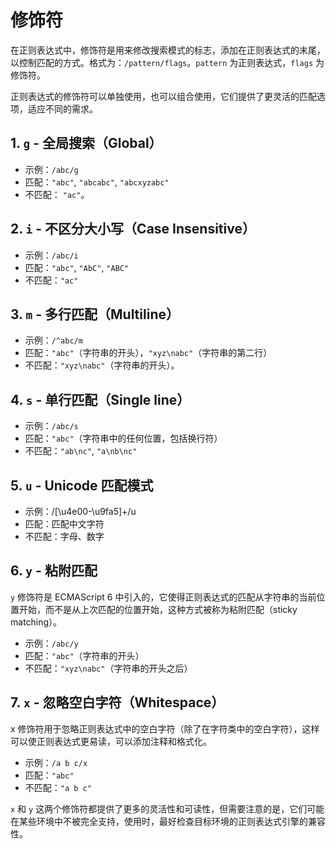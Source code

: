 # 修饰符

在正则表达式中，修饰符是用来修改搜索模式的标志，添加在正则表达式的末尾，以控制匹配的方式。格式为：`/pattern/flags`。`pattern` 为正则表达式，`flags` 为修饰符。

正则表达式的修饰符可以单独使用，也可以组合使用，它们提供了更灵活的匹配选项，适应不同的需求。

## 1. `g` - 全局搜索（Global）

- 示例：`/abc/g`
- 匹配：`"abc"`, `"abcabc"`, `"abcxyzabc"`
- 不匹配： `"ac"`。

## 2. `i` - 不区分大小写（Case Insensitive）

- 示例：`/abc/i`
- 匹配：`"abc"`, `"AbC"`, `"ABC"`
- 不匹配：`"ac"`

## 3. `m` - 多行匹配（Multiline）

- 示例：`/^abc/m`
- 匹配：`"abc"`（字符串的开头），`"xyz\nabc"`（字符串的第二行）
- 不匹配：`"xyz\nabc"`（字符串的开头）。

## 4. `s` - 单行匹配（Single line）

- 示例：`/abc/s`
- 匹配：`"abc"`（字符串中的任何位置，包括换行符）
- 不匹配：`"ab\nc"`, `"a\nb\nc"`

## 5. `u` - Unicode 匹配模式

- 示例：/[\u4e00-\u9fa5]+/u
- 匹配：匹配中文字符
- 不匹配：字母、数字

## 6. `y` - 粘附匹配

`y` 修饰符是 ECMAScript 6 中引入的，它使得正则表达式的匹配从字符串的当前位置开始，而不是从上次匹配的位置开始，这种方式被称为粘附匹配（sticky matching）。

- 示例：`/abc/y`
- 匹配：`"abc"`（字符串的开头）
- 不匹配：`"xyz\nabc"`（字符串的开头之后）

## 7. `x` - 忽略空白字符（Whitespace）

x 修饰符用于忽略正则表达式中的空白字符（除了在字符类中的空白字符），这样可以使正则表达式更易读，可以添加注释和格式化。

- 示例：`/a b c/x`
- 匹配：`"abc"`
- 不匹配：`"a b c"`

`x` 和 `y` 这两个修饰符都提供了更多的灵活性和可读性，但需要注意的是，它们可能在某些环境中不被完全支持，使用时，最好检查目标环境的正则表达式引擎的兼容性。
